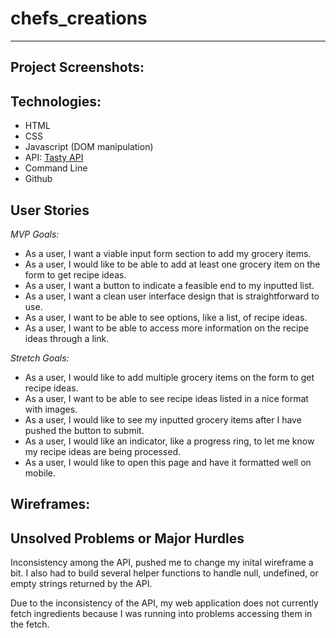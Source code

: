 # chefs_creations

***

## Project Screenshots:



## Technologies:

- HTML
- CSS
- Javascript (DOM manipulation)
- API: [Tasty API](https://rapidapi.com/apidojo/api/tasty/endpoints)
- Command Line
- Github


## User Stories

*MVP Goals:*
- As a user, I want a viable input form section to add my grocery items.
- As a user, I would like to be able to add at least one grocery item on the form to get recipe ideas.
- As a user, I want a button to indicate a feasible end to my inputted list. 
- As a user, I want a clean user interface design that is straightforward to use. 
- As a user, I want to be able to see options, like a list, of recipe ideas.
- As a user, I want to be able to access more information on the recipe ideas through a link.

*Stretch Goals:*
- As a user, I would like to add multiple grocery items on the form to get recipe ideas.
- As a user, I want to be able to see recipe ideas listed in a nice format with images.
- As a user, I would like to see my inputted grocery items after I have pushed the button to submit.
- As a user, I would like an indicator, like a progress ring, to let me know my recipe ideas are being processed. 
- As a user, I would like to open this page and have it formatted well on mobile. 


## Wireframes:



## Unsolved Problems or Major Hurdles

Inconsistency among the API, pushed me to change my inital wireframe a bit. 
I also had to build several helper functions to handle null, undefined, or empty strings returned by the API.

Due to the inconsistency of the API, my web application does not currently fetch ingredients because I was running
into problems accessing them in the fetch.

